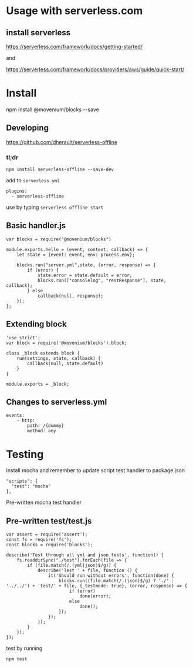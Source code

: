 # Usage with serverless.com

## install serverless

https://serverless.com/framework/docs/getting-started/

and

https://serverless.com/framework/docs/providers/aws/guide/quick-start/

# Install

npm install @movenium/blocks --save

## Developing

https://github.com/dherault/serverless-offline

### tl;dr
`npm install serverless-offline --save-dev`

add to `serverless.yml`
```
plugins:
  - serverless-offline
``` 

use by typing `serverless offline start`

## Basic handler.js

```
var blocks = require("@movenium/blocks")

module.exports.hello = (event, context, callback) => {
    let state = {event: event, env: process.env};
    
    blocks.run("server.yml",state, (error, response) => {
        if (error) {
            state.error = state.default = error;
            blocks.run(["consolelog", "restResponse"], state, callback);
        } else
            callback(null, response);
    });
};

```

## Extending block

```
'use strict';
var block = require('@movenium/blocks').block;

class _block extends block {
    run(settings, state, callback) {
        callback(null, state.default)
    }
}

module.exports = _block;
``` 

## Changes to serverless.yml

```
events:
    - http:
        path: /{dummy}
        method: any
```


# Testing

Install mocha and remember to update script test handler to package.json

```
"scripts": {
  "test": "mocha"
},
```

Pre-written mocha test handler

## Pre-written test/test.js

```
var assert = require('assert');
const fs = require('fs');
const blocks = require('blocks');

describe('Test through all yml and json tests', function() {
    fs.readdirSync("./test").forEach(file => {
        if (file.match(/.(yml|json)$/g)) {
            describe('Test ' + file, function () {
                it('Should run without errors', function(done) {
                    blocks.run((file.match(/.(json)$/g) ? './' : '../../') + 'test/' + file, {_testmode: true}, (error, response) => {
                        if (error)
                            done(error);
                        else
                            done();
                    });
                });
            });
        }
    });
});
```

test by running
```
npm test
```